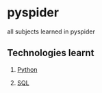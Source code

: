 # pyspider
all subjects learned in pyspider

## Technologies learnt

1. [Python](https://github.com/Rahullkumr/PythonProgramming)

2. [SQL]()